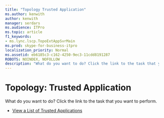 ```yaml
---
title: "Topology Trusted Application"
ms.author: kenwith
author: kenwith
manager: serdars
ms.audience: ITPro
ms.topic: article
f1_keywords:
- ms.lync.lscp.TopoExtAppSvrMain
ms.prod: skype-for-business-itpro
localization_priority: Normal
ms.assetid: eb6185c3-c162-4250-9ec3-11cdd8191287
ROBOTS: NOINDEX, NOFOLLOW
description: "What do you want to do? Click the link to the task that you want to perform."
---
```


# Topology: Trusted Application
 
What do you want to do? Click the link to the task that you want to perform.
  
- [View a List of Trusted Applications](http://technet.microsoft.com/library/f09300b3-67cf-4e70-a51a-23d62479b913.aspx)
    
 

